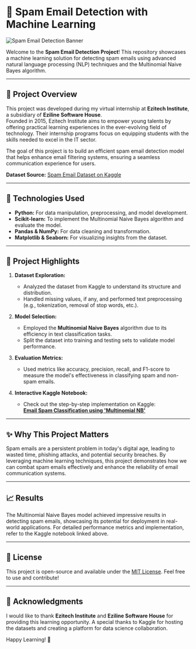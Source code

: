 # 📧 Spam Email Detection with Machine Learning  

![Spam Email Detection Banner](https://github.com/user-attachments/assets/3c914fc9-5c9d-4fab-b1a1-a428c6d54bfd)  

Welcome to the **Spam Email Detection Project**! This repository showcases a machine learning solution for detecting spam emails using advanced natural language processing (NLP) techniques and the Multinomial Naive Bayes algorithm.  

---

## 🚀 Project Overview  

This project was developed during my virtual internship at **Ezitech Institute**, a subsidiary of **Eziline Software House**.  
Founded in 2015, Ezitech Institute aims to empower young talents by offering practical learning experiences in the ever-evolving field of technology. Their internship programs focus on equipping students with the skills needed to excel in the IT sector.  

The goal of this project is to build an efficient spam email detection model that helps enhance email filtering systems, ensuring a seamless communication experience for users.  

**Dataset Source:** [Spam Email Dataset on Kaggle](https://www.kaggle.com/datasets/mfaisalqureshi/spam-email)  

---

## 🔧 Technologies Used  

- **Python:** For data manipulation, preprocessing, and model development.  
- **Scikit-learn:** To implement the Multinomial Naive Bayes algorithm and evaluate the model.  
- **Pandas & NumPy:** For data cleaning and transformation.  
- **Matplotlib & Seaborn:** For visualizing insights from the dataset.  

---

## 📂 Project Highlights  

1. **Dataset Exploration:**  
   - Analyzed the dataset from Kaggle to understand its structure and distribution.  
   - Handled missing values, if any, and performed text preprocessing (e.g., tokenization, removal of stop words, etc.).  

2. **Model Selection:**  
   - Employed the **Multinomial Naive Bayes** algorithm due to its efficiency in text classification tasks.  
   - Split the dataset into training and testing sets to validate model performance.  

3. **Evaluation Metrics:**  
   - Used metrics like accuracy, precision, recall, and F1-score to measure the model's effectiveness in classifying spam and non-spam emails.  

4. **Interactive Kaggle Notebook:**  
   - Check out the step-by-step implementation on Kaggle:  
     **[Email Spam Classification using 'Multinomial NB'](https://www.kaggle.com/code/muhammadsamarshehzad/email-spam-classification-using-multinomial-nb)**  

---

## ✨ Why This Project Matters  

Spam emails are a persistent problem in today's digital age, leading to wasted time, phishing attacks, and potential security breaches. By leveraging machine learning techniques, this project demonstrates how we can combat spam emails effectively and enhance the reliability of email communication systems.  

---

## 📈 Results  

The Multinomial Naive Bayes model achieved impressive results in detecting spam emails, showcasing its potential for deployment in real-world applications. For detailed performance metrics and implementation, refer to the Kaggle notebook linked above.  

---

## 📜 License  

This project is open-source and available under the [MIT License](LICENSE). Feel free to use and contribute!  

---

## 🙌 Acknowledgments  

I would like to thank **Ezitech Institute** and **Eziline Software House** for providing this learning opportunity. A special thanks to Kaggle for hosting the datasets and creating a platform for data science collaboration.  

Happy Learning! 🚀
